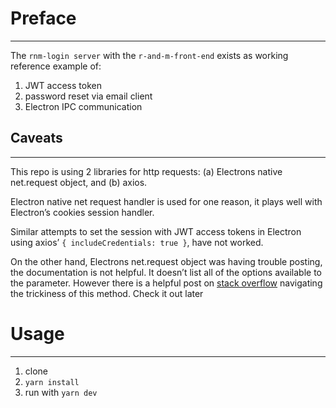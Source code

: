 # Preface

---

The `rnm-login server` with the `r-and-m-front-end` exists as working reference example of:

1. JWT access token
2. password reset via email client
3. Electron IPC communication

## Caveats

---

This repo is using 2 libraries for http requests: (a) Electrons native net.request object, and (b) axios.

Electron native net request handler is used for one reason, it plays well with Electron’s cookies session handler.

Similar attempts to set the session with JWT access tokens in Electron using axios’ `{ includeCredentials: true }`, have not worked. 

On the other hand, Electrons net.request object was having trouble posting, the documentation is not helpful. It doesn’t list all of the options available to the parameter. However there is a helpful post on [stack overflow](https://stackoverflow.com/questions/44465614/net-request-post-data-not-working) navigating the trickiness of this method. Check it out later

# Usage

---

1. clone
2. `yarn install`
3. run with `yarn dev`
